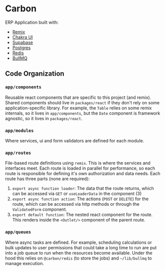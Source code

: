 # Carbon

ERP Application built with:

- [Remix](https://remix.run)
- [Chakra UI](https://chakra-ui.com/)
- [Supabase](https://supabase.com/)
- [Postgres](https://postgresql.org/)
- [Redis](https://redis.io)
- [BullMQ](https://docs.bullmq.io)

## Code Organization

### `app/components`

Reusable react components that are specific to this project (and remix). Shared components should live in `packages/react` if they don't rely on some application-specific library. For example, the `Table` relies on some remix internals, so it lives in `app/components`, but the `Date` component is framework agnostic, so it lives in `packages/react`.

### `app/modules`

Where services, ui and form validators are defined for each module.

### `app/routes`

File-based route definitions using `remix`. This is where the services and interfaces meet. Each route is loaded in parallel for performance, so each route is responsible for defining it's own authorization and data needs. Each route has three parts (none are required):

1. `export async function loader`: The data that the route returns, which can be accessed via `GET` or `useLoaderData` in the component (3)
2. `export async function action`: The actions (`POST` or `DELETE`) for the route, which can be accessed via http methods or through the `ValidatedForm` component.
3. `export default function`: The nested react component for the route. This renders inside the `<Outlet/>` component of the parent route.

### `app/queues`

Where async tasks are defined. For example, scheduling calculations or bulk updates to user permissions that could take a long time to run are put into a job queue to run when the resources become available. Under the hood this relies on `@carbon/redis` (to store the jobs) and `~/lib/bullmq` to manage execution.

